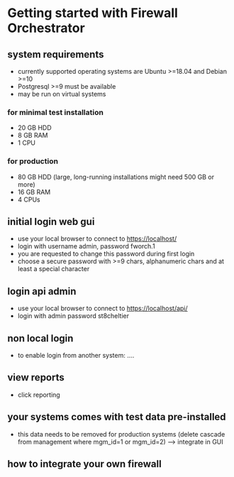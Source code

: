 # Getting started with Firewall Orchestrator

## system requirements
- currently supported operating systems are Ubuntu >=18.04 and Debian >=10
- Postgresql >=9 must be available
- may be run on virtual systems

### for minimal test installation
- 20 GB HDD
- 8 GB RAM
- 1 CPU

### for production
- 80 GB HDD (large, long-running installations might need 500 GB or more)
- 16 GB RAM
- 4 CPUs

## initial login web gui

- use your local browser to connect to [https://localhost/](https://localhost)
- login with username admin, password fworch.1
- you are requested to change this password during first login
- choose a secure password with >=9 chars, alphanumeric chars and at least a special character

## login api admin

- use your local browser to connect to <https://localhost/api/>
- login with admin password st8cheltier

## non local login

- to enable login from another system: ....

## view reports

- click reporting

## your systems comes with test data pre-installed

- this data needs to be removed for production systems (delete cascade from management where mgm_id=1 or mgm_id=2) --> integrate in GUI

## how to integrate your own firewall
